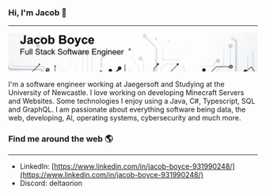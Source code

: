 ### Hi, I'm Jacob 👋

---

![Introduction Hero](./Github-Background-image.PNG)

I'm a software engineer working at Jaegersoft and Studying at the University of Newcastle. I love working on developing Minecraft Servers and Websites. Some technologies I enjoy using a Java, C#, Typescript, SQL and GraphQL. I am passionate about everything software being data, the web, developing, AI, operating systems, cybersecurity and much more. 

### Find me around the web 🌎

---

- LinkedIn: [https://www.linkedin.com/in/jacob-boyce-931990248/](https://www.linkedin.com/in/jacob-boyce-931990248/)
- Discord: deltaorion
